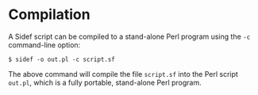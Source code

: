 # Compilation

A Sidef script can be compiled to a stand-alone Perl program using the `-c` command-line option:


```shell
$ sidef -o out.pl -c script.sf
```

The above command will compile the file `script.sf` into the Perl script `out.pl`, which is a fully portable, stand-alone Perl program.
